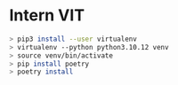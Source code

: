 # Intern VIT

```bash
> pip3 install --user virtualenv
> virtualenv --python python3.10.12 venv
> source venv/bin/activate
> pip install poetry
> poetry install
```